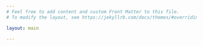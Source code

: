 ```yaml
---
# Feel free to add content and custom Front Matter to this file.
# To modify the layout, see https://jekyllrb.com/docs/themes/#overriding-theme-defaults

layout: main 

---
```

